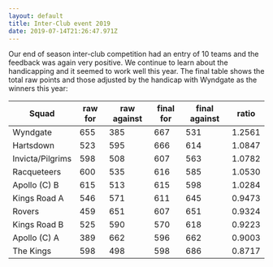 ```yaml
---
layout: default
title: Inter-Club event 2019
date: 2019-07-14T21:26:47.971Z
---
```

Our end of season inter-club competition had an entry of 10 teams and the feedback was again very positive. We continue to learn about the handicapping and it seemed to work well this year. The final table shows the total raw points and those adjusted by the handicap with Wyndgate as the winners this year:

| Squad            | raw for  | raw against  | final for | final against  | ratio |
| ---------------- | --- | --- | --- | --- | --- |
| Wyndgate         | 655 | 385 | 667 | 531 | 1.2561 |
| Hartsdown        | 523 | 595 | 666 | 614 | 1.0847 |
| Invicta/Pilgrims | 598 | 508 | 607 | 563 | 1.0782 |
| Racqueteers      | 600 | 535 | 616 | 585 | 1.0530 |
| Apollo (C) B     | 615 | 513 | 615 | 598 | 1.0284 |
| Kings Road A     | 546 | 571 | 611 | 645 | 0.9473 |
| Rovers           | 459 | 651 | 607 | 651 | 0.9324 |
| Kings Road B     | 525 | 590 | 570 | 618 | 0.9223 |
| Apollo (C) A     | 389 | 662 | 596 | 662 | 0.9003 |
| The Kings        | 598 | 498 | 598 | 686 | 0.8717 |

